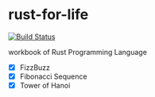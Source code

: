 # rust-for-life

[![Build Status](https://travis-ci.org/amotz/rust-for-life.svg?branch=master)](https://travis-ci.org/amotz/rust-for-life)

workbook of Rust Programming Language

- [x] FizzBuzz
- [x] Fibonacci Sequence
- [x] Tower of Hanoi

